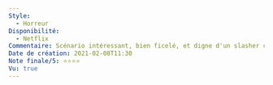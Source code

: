 ```yaml
---
Style:
  - Horreur
Disponibilité:
  - Netflix
Commentaire: Scénario intéressant, bien ficelé, et digne d'un slasher classique avec un cadre différent. Concepts sympas, terrifiant par moment mais un peu prévisible. Pas mal !
Date de création: 2021-02-08T11:30
Note finale/5: ⭐⭐⭐⭐
Vu: true
---
```


